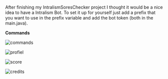 After finishing my IntralismSoresChecker project I thought it would be a nice idea to have a Intralism Bot. To set it up for yourself just add a prefix that you want to use in the prefix variable and add the bot token (both in the main.java).

**Commands**

![commands](https://i.imgur.com/0LW5SvS.png)

![profiel](https://i.imgur.com/wsr0RX6.png)

![score](https://i.imgur.com/n3fTm3F.png)

![credits](https://i.imgur.com/bYeJTLx.png)
